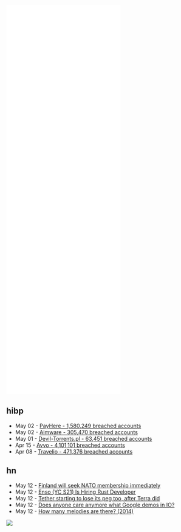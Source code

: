 ![Metrics](https://raw.githubusercontent.com/phixion/phixion/master/metrics.svg)

## hibp

<!--
for https://github.com/phixion/phixion/blob/main/.github/workflows/feeds.yml
-->
<!--START_SECTION:haveibeenpwnd-->
- May 02 - [PayHere - 1,580,249 breached accounts](https://haveibeenpwned.com/PwnedWebsites#PayHere)
- May 02 - [Aimware - 305,470 breached accounts](https://haveibeenpwned.com/PwnedWebsites#Aimware)
- May 01 - [Devil-Torrents.pl - 63,451 breached accounts](https://haveibeenpwned.com/PwnedWebsites#DevilTorrents)
- Apr 15 - [Avvo - 4,101,101 breached accounts](https://haveibeenpwned.com/PwnedWebsites#Avvo)
- Apr 08 - [Travelio - 471,376 breached accounts](https://haveibeenpwned.com/PwnedWebsites#Travelio)
<!--END_SECTION:haveibeenpwnd-->

## hn

<!--
for https://github.com/phixion/phixion/blob/main/.github/workflows/feeds.yml
-->
<!--START_SECTION:hn-->
- May 12 - [Finland will seek NATO membership immediately](https://www.presidentti.fi/tiedote/tasavallan-presidentin-ja-paaministerin-yhteislausunto-suomen-nato-jasenyydesta/)
- May 12 - [Enso (YC S21) Is Hiring Rust Developer](https://www.ycombinator.com/companies/enso/jobs/5AhkHFF-senior-rust-developer)
- May 12 - [Tether starting to lose its peg too, after Terra did](https://community.intercoin.org/t/what-backs-a-currency-terra-luna-drops-nearly-100/2518)
- May 12 - [Does anyone care anymore what Google demos in IO?](https://news.ycombinator.com/item?id=31349266)
- May 12 - [How many melodies are there? (2014)](https://plus.maths.org/content/how-many-melodies-are-there)
<!--END_SECTION:hn-->

<!--
for https://yhype.me
-->
![](https://hit.yhype.me/github/profile?user_id=13013670)
